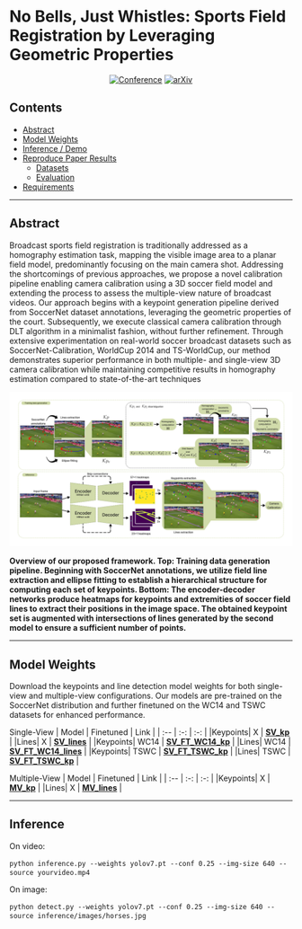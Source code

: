 # No Bells, Just Whistles: Sports Field Registration by Leveraging Geometric Properties

<div align="center">

[![Conference](https://img.shields.io/badge/CVPR-2024-6b8bc7.svg?style=for-the-badge)](https://openaccess.thecvf.com/content/CVPR2024W/CVsports/html/Gutierrez-Perez_No_Bells_Just_Whistles_Sports_Field_Registration_by_Leveraging_Geometric_CVPRW_2024_paper.html)
[![arXiv](https://img.shields.io/badge/arXiv-2207.11709-b31b1b.svg?style=for-the-badge)](https://arxiv.org/abs/2404.08401)

</div>

## Contents
- [Abstract](#abstract)
- [Model Weights](#model_weights)
- [Inference / Demo](#inference)
- [Reproduce Paper Results](#reproduce-paper-results)
    - [Datasets](#datasets)
    - [Evaluation](#evaluation)
- [Requirements](#requirements)

<hr>  


## Abstract
Broadcast sports field registration is traditionally addressed as a homography estimation task, mapping the visible image area to a planar field model, predominantly focusing on the main camera shot. Addressing the shortcomings of previous approaches, we propose a novel calibration pipeline enabling camera calibration using a 3D soccer field model and extending the process to assess the multiple-view nature of broadcast videos. Our approach begins with a keypoint generation pipeline derived from SoccerNet dataset annotations, leveraging the geometric properties of the court. Subsequently, we execute classical camera calibration through DLT algorithm in a minimalist fashion, without further refinement. Through extensive experimentation on real-world soccer broadcast datasets such as SoccerNet-Calibration, WorldCup 2014 and TS-WorldCup, our method demonstrates superior performance in both multiple- and single-view 3D camera calibration while maintaining competitive results in homography estimation compared to state-of-the-art techniques
<p align="center"><img src=figures/Pipeline_r.png></p>
<strong>Overview of our proposed framework. Top: Training data generation pipeline. Beginning with SoccerNet annotations,
we utilize field line extraction and ellipse fitting to establish a hierarchical structure for computing each set of keypoints. Bottom: The
encoder-decoder networks produce heatmaps for keypoints and extremities of soccer field lines to extract their positions in the image space.
The obtained keypoint set is augmented with intersections of lines generated by the second model to ensure a sufficient number of points.</strong>

<hr>  

## Model Weights
Download the keypoints and line detection model weights for both single-view and multiple-view configurations. Our models are pre-trained on the SoccerNet distribution and further finetuned on the WC14 and TSWC datasets for enhanced performance.

Single-View
| Model | Finetuned | Link |
| :-- | :-: | :-: |
|Keypoints| X | [**SV_kp**](https://github.com/mguti97/No-Bells-Just-Whistles/releases/download/v1.0.0/SV_kp) |
|Lines| X | [**SV_lines**](https://github.com/mguti97/No-Bells-Just-Whistles/releases/download/v1.0.0/SV_lines) |
|Keypoints| WC14 | [**SV_FT_WC14_kp**](https://github.com/mguti97/No-Bells-Just-Whistles/releases/download/v1.0.0/SV_FT_WC14_kp) |
|Lines| WC14 | [**SV_FT_WC14_lines**](https://github.com/mguti97/No-Bells-Just-Whistles/releases/download/v1.0.0/SV_FT_WC14_lines) |
|Keypoints| TSWC | [**SV_FT_TSWC_kp**](https://github.com/mguti97/No-Bells-Just-Whistles/releases/download/v1.0.0/SV_FT_TSWC_kp) |
|Lines| TSWC | [**SV_FT_TSWC_kp**](https://github.com/mguti97/No-Bells-Just-Whistles/releases/download/v1.0.0/SV_FT_TSWC_lines) |

Multiple-View
| Model | Finetuned | Link |
| :-- | :-: | :-: |
|Keypoints| X | [**MV_kp**](https://github.com/mguti97/No-Bells-Just-Whistles/releases/download/v1.0.0/MV_kp) |
|Lines| X | [**MV_lines**](https://github.com/mguti97/No-Bells-Just-Whistles/releases/download/v1.0.0/MV_lines) |

<hr>

## Inference

On video:
``` shell
python inference.py --weights yolov7.pt --conf 0.25 --img-size 640 --source yourvideo.mp4
```

On image:
``` shell
python detect.py --weights yolov7.pt --conf 0.25 --img-size 640 --source inference/images/horses.jpg

